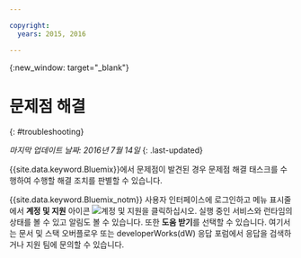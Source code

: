```yaml
---

copyright:
  years: 2015, 2016

---
```



{:new_window: target="_blank"}



# 문제점 해결
{: #troubleshooting}

*마지막 업데이트 날짜: 2016년 7월 14일*
{: .last-updated}

{{site.data.keyword.Bluemix}}에서 문제점이 발견된 경우 문제점 해결 태스크를 수행하여 수행할 해결 조치를 판별할 수 있습니다. 

{{site.data.keyword.Bluemix_notm}} 사용자 인터페이스에 로그인하고 메뉴 표시줄에서 **계정 및 지원** 아이콘 ![계정 및 지원](images/account_support.svg)을 클릭하십시오. 실행 중인 서비스와 런타임의 상태를 볼 수 있고 알림도 볼 수 있습니다. 또한 **도움 받기**를 선택할 수 있습니다. 여기서는 문서 및 스택 오버플로우 또는 developerWorks(dW) 응답 포럼에서 응답을 검색하거나 지원 팀에 문의할 수 있습니다. 

